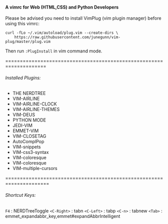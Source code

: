 #### A vimrc for Web (HTML,CSS) and Python Developers ####

Please be advised you need to install VimPlug (vim plugin manager) before using this vimrc:
```
curl -fLo ~/.vim/autoload/plug.vim --create-dirs \
    https://raw.githubusercontent.com/junegunn/vim-plug/master/plug.vim
```

Then run `:PlugInstall` in vim command mode.

====================================================================


###### Installed Plugins: ######

* THE NERDTREE
* VIM-AIRLINE
* VIM-AIRLINE-CLOCK
* VIM-AIRLINE-THEMES
* VIM-DEUS
* PYTHON MODE
* JEDI-VIM
* EMMET-VIM
* VIM-CLOSETAG
* AutoComplPop
* VIM-snippets
* VIM-css3-syntax
* VIM-coloresque
* VIM-coloresque
* VIM-multiple-cursors


=====================================================================


###### Shortcut Keys: ######

`F4`        : NERDTreeToggle
`<C-Right>` : tabn
`<C-Left>`  : tabp
`<C-n>`     : tabnew
`<Tab>`     : emmet_expandabbr_key,emmet#expandAbbrIntelligent




